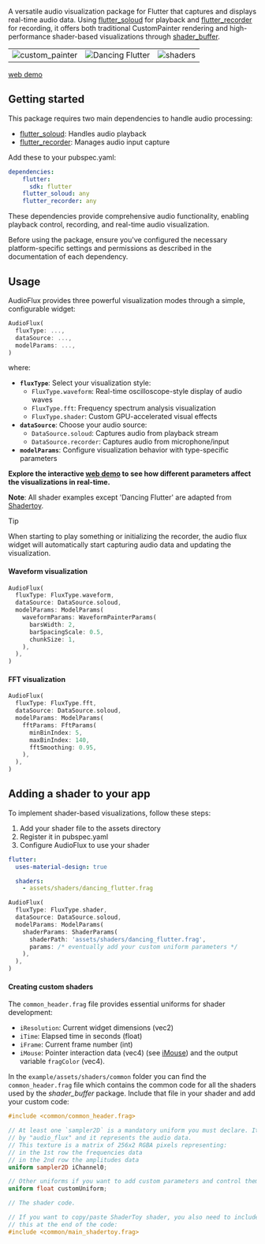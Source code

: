 A versatile audio visualization package for Flutter that captures and displays real-time audio data. Using [flutter_soloud](https://pub.dev/packages/flutter_soloud) for playback and [flutter_recorder](https://pub.dev/packages/flutter_recorder) for recording, it offers both traditional CustomPainter rendering and high-performance shader-based visualizations through [shader_buffer](https://pub.dev/packages/shader_buffers).

||||
|-|-|-|
|![custom_painter](https://github.com/user-attachments/assets/59471aa9-1f53-4920-90cc-7793e17b9eec)|![Dancing Flutter](https://github.com/user-attachments/assets/5e35069f-4dc3-4f49-97b5-0d75bcaaaa74)|![shaders](https://github.com/user-attachments/assets/d69e14f2-23af-4912-8c28-071bdf1d8c62)|
[web demo](https://marcobavagnoli.com/audio_flux/)

## Getting started

This package requires two main dependencies to handle audio processing:
- [flutter_soloud](https://pub.dev/packages/flutter_soloud): Handles audio playback
- [flutter_recorder](https://pub.dev/packages/flutter_recorder): Manages audio input capture

Add these to your pubspec.yaml:

```yaml
dependencies:
    flutter:
      sdk: flutter
    flutter_soloud: any
    flutter_recorder: any
```
These dependencies provide comprehensive audio functionality, enabling playback control, recording, and real-time audio visualization.

Before using the package, ensure you've configured the necessary platform-specific settings and permissions as described in the documentation of each dependency.

## Usage

AudioFlux provides three powerful visualization modes through a simple, configurable widget:

```dart
AudioFlux(
  fluxType: ...,
  dataSource: ...,
  modelParams: ...,
)
```

where:
- **`fluxType`**: Select your visualization style:
    - `FluxType.waveform`: Real-time oscilloscope-style display of audio waves
    - `FluxType.fft`: Frequency spectrum analysis visualization
    - `FluxType.shader`: Custom GPU-accelerated visual effects
- **`dataSource`**: Choose your audio source:
    - `DataSource.soloud`: Captures audio from playback stream
    - `DataSource.recorder`: Captures audio from microphone/input
- **`modelParams`**: Configure visualization behavior with type-specific parameters

**Explore the interactive [web demo](https://marcobavagnoli.com/audio_flux/) to see how different parameters affect the visualizations in real-time.**

**Note**: All shader examples except 'Dancing Flutter' are adapted from [Shadertoy](https://www.shadertoy.com/).

> [!TIP]  
> When starting to play something or initializing the recorder, the audio flux widget will automatically start capturing audio data and updating the visualization.

#### Waveform visualization

```dart
AudioFlux(
  fluxType: FluxType.waveform,
  dataSource: DataSource.soloud,
  modelParams: ModelParams(
    waveformParams: WaveformPainterParams(
      barsWidth: 2,
      barSpacingScale: 0.5,
      chunkSize: 1,
    ),
  ),
)
```

#### FFT visualization

```dart
AudioFlux(
  fluxType: FluxType.fft,
  dataSource: DataSource.soloud,
  modelParams: ModelParams(
    fftParams: FftParams(
      minBinIndex: 5,
      maxBinIndex: 140,
      fftSmoothing: 0.95,
    ),
  ),
)
```

## Adding a shader to your app

To implement shader-based visualizations, follow these steps:
1. Add your shader file to the assets directory
2. Register it in pubspec.yaml
3. Configure AudioFlux to use your shader

```yaml
flutter:
  uses-material-design: true

  shaders:
    - assets/shaders/dancing_flutter.frag
```

```dart
AudioFlux(
  fluxType: FluxType.shader,
  dataSource: DataSource.soloud,
  modelParams: ModelParams(
    shaderParams: ShaderParams(
      shaderPath: 'assets/shaders/dancing_flutter.frag',
      params: /* eventually add your custom uniform parameters */
    ),
  ),
)
```

#### Creating custom shaders

The `common_header.frag` file provides essential uniforms for shader development:
- `iResolution`: Current widget dimensions (vec2)
- `iTime`: Elapsed time in seconds (float)
- `iFrame`: Current frame number (int)
- `iMouse`: Pointer interaction data (vec4) (see [iMouse](https://github.com/alnitak/shader_buffers/blob/main/lib/src/imouse.dart))
and the output variable `fragColor` (vec4).

In the `example/assets/shaders/common` folder you can find the `common_header.frag` file which contains the common code for all the shaders used by the *shader_buffer* package. Include that file in your shader and add your custom code:

```glsl
#include <common/common_header.frag>

// At least one `sampler2D` is a mandatory uniform you must declare. It is sent
// by "audio_flux" and it represents the audio data.
// This texture is a matrix of 256x2 RGBA pixels representing:
// in the 1st row the frequencies data
// in the 2nd row the amplitudes data
uniform sampler2D iChannel0;

// Other uniforms if you want to add custom parameters and control them from Dart
uniform float customUniform;

// The shader code.

// If you want to copy/paste ShaderToy shader, you also need to include
// this at the end of the code:
#include <common/main_shadertoy.frag>
```
